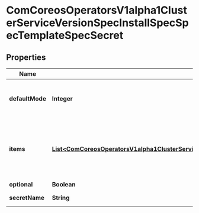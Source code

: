 
# ComCoreosOperatorsV1alpha1ClusterServiceVersionSpecInstallSpecSpecTemplateSpecSecret

## Properties
Name | Type | Description | Notes
------------ | ------------- | ------------- | -------------
**defaultMode** | **Integer** | Optional: mode bits to use on created files by default. Must be a value between 0 and 0777. Defaults to 0644. Directories within the path are not affected by this setting. This might be in conflict with other options that affect the file mode, like fsGroup, and the result can be other mode bits set. |  [optional]
**items** | [**List&lt;ComCoreosOperatorsV1alpha1ClusterServiceVersionSpecInstallSpecSpecTemplateSpecConfigMapItems&gt;**](ComCoreosOperatorsV1alpha1ClusterServiceVersionSpecInstallSpecSpecTemplateSpecConfigMapItems.md) | If unspecified, each key-value pair in the Data field of the referenced Secret will be projected into the volume as a file whose name is the key and content is the value. If specified, the listed keys will be projected into the specified paths, and unlisted keys will not be present. If a key is specified which is not present in the Secret, the volume setup will error unless it is marked optional. Paths must be relative and may not contain the &#39;..&#39; path or start with &#39;..&#39;. |  [optional]
**optional** | **Boolean** | Specify whether the Secret or its keys must be defined |  [optional]
**secretName** | **String** | Name of the secret in the pod&#39;s namespace to use. More info: https://kubernetes.io/docs/concepts/storage/volumes#secret |  [optional]



